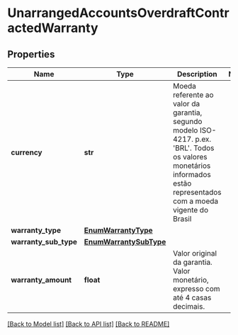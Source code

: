 # UnarrangedAccountsOverdraftContractedWarranty

## Properties
Name | Type | Description | Notes
------------ | ------------- | ------------- | -------------
**currency** | **str** | Moeda referente ao valor da garantia, segundo modelo ISO-4217. p.ex. &#x27;BRL&#x27;. Todos os valores monetários informados estão representados com a moeda vigente do Brasil | 
**warranty_type** | [**EnumWarrantyType**](EnumWarrantyType.md) |  | 
**warranty_sub_type** | [**EnumWarrantySubType**](EnumWarrantySubType.md) |  | 
**warranty_amount** | **float** | Valor original da garantia. Valor monetário, expresso com até 4 casas decimais.  | 

[[Back to Model list]](../README.md#documentation-for-models) [[Back to API list]](../README.md#documentation-for-api-endpoints) [[Back to README]](../README.md)

